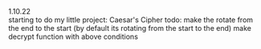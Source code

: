 1.10.22 <br/>
starting to do my little project: Caesar's Cipher 
todo: 
  make the rotate from the end to the start (by default its rotating from the start to the end)
  make decrypt function with above conditions
